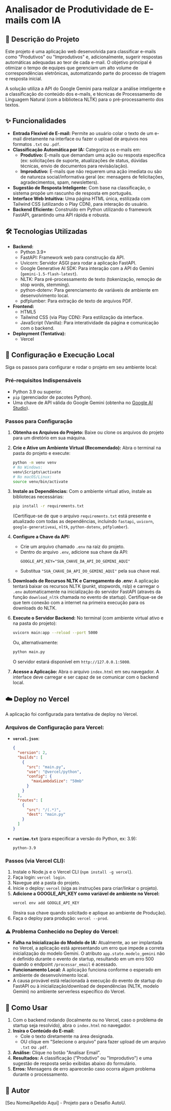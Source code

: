 # Analisador de Produtividade de E-mails com IA

## 🎯 Descrição do Projeto

Este projeto é uma aplicação web desenvolvida para classificar e-mails como "Produtivos" ou "Improdutivos" e, adicionalmente, sugerir respostas automáticas adequadas ao teor de cada e-mail. O objetivo principal é otimizar o tempo de equipes que gerenciam um alto volume de correspondências eletrônicas, automatizando parte do processo de triagem e resposta inicial.

A solução utiliza a API do Google Gemini para realizar a análise inteligente e a classificação do conteúdo dos e-mails, e técnicas de Processamento de Linguagem Natural (com a biblioteca NLTK) para o pré-processamento dos textos.

## ✨ Funcionalidades

* **Entrada Flexível de E-mail:** Permite ao usuário colar o texto de um e-mail diretamente na interface ou fazer o upload de arquivos nos formatos `.txt` ou `.pdf`.
* **Classificação Automática por IA:** Categoriza os e-mails em:
    * **Produtivo:** E-mails que demandam uma ação ou resposta específica (ex: solicitações de suporte, atualizações de status, dúvidas técnicas, envio de documentos para revisão/ação).
    * **Improdutivo:** E-mails que não requerem uma ação imediata ou são de natureza social/informativa geral (ex: mensagens de felicitações, agradecimentos, spam, newsletters).
* **Sugestão de Resposta Inteligente:** Com base na classificação, o sistema propõe um rascunho de resposta em português.
* **Interface Web Intuitiva:** Uma página HTML única, estilizada com Tailwind CSS (utilizando o Play CDN), para interação do usuário.
* **Backend Eficiente:** Construído em Python utilizando o framework FastAPI, garantindo uma API rápida e robusta.

## 🛠️ Tecnologias Utilizadas

* **Backend:**
    * Python 3.9+
    * FastAPI: Framework web para construção da API.
    * Uvicorn: Servidor ASGI para rodar a aplicação FastAPI.
    * Google Generative AI SDK: Para interação com a API do Gemini (`gemini-1.5-flash-latest`).
    * NLTK: Para pré-processamento de texto (tokenização, remoção de stop words, stemming).
    * python-dotenv: Para gerenciamento de variáveis de ambiente em desenvolvimento local.
    * pdfplumber: Para extração de texto de arquivos PDF.
* **Frontend:**
    * HTML5
    * Tailwind CSS (via Play CDN): Para estilização da interface.
    * JavaScript (Vanilla): Para interatividade da página e comunicação com o backend.
* **Deployment (Tentativa):**
    * Vercel

## 🚀 Configuração e Execução Local

Siga os passos para configurar e rodar o projeto em seu ambiente local:

### Pré-requisitos Indispensáveis

* Python 3.9 ou superior.
* `pip` (gerenciador de pacotes Python).
* Uma chave de API válida do Google Gemini (obtenha no [Google AI Studio](https://aistudio.google.com/)).

### Passos para Configuração

1.  **Obtenha os Arquivos do Projeto:**
    Baixe ou clone os arquivos do projeto para um diretório em sua máquina.

2.  **Crie e Ative um Ambiente Virtual (Recomendado):**
    Abra o terminal na pasta do projeto e execute:
    ```bash
    python -m venv venv
    # No Windows:
    venv\Scripts\activate
    # No macOS/Linux:
    source venv/bin/activate
    ```

3.  **Instale as Dependências:**
    Com o ambiente virtual ativo, instale as bibliotecas necessárias:
    ```bash
    pip install -r requirements.txt
    ```
    (Certifique-se de que o arquivo `requirements.txt` está presente e atualizado com todas as dependências, incluindo `fastapi`, `uvicorn`, `google-generativeai`, `nltk`, `python-dotenv`, `pdfplumber`).

4.  **Configure a Chave da API:**
    * Crie um arquivo chamado `.env` na raiz do projeto.
    * Dentro do arquivo `.env`, adicione sua chave da API:
        ```env
        GOOGLE_API_KEY="SUA_CHAVE_DA_API_DO_GEMINI_AQUI"
        ```
    * Substitua `"SUA_CHAVE_DA_API_DO_GEMINI_AQUI"` pela sua chave real.

5.  **Downloads de Recursos NLTK e Carregamento do .env:**
    A aplicação tentará baixar os recursos NLTK (punkt, stopwords, rslp) e carregar o `.env` automaticamente na inicialização do servidor FastAPI (através da função `download_nltk` chamada no evento de startup). Certifique-se de que tem conexão com a internet na primeira execução para os downloads do NLTK.

6.  **Execute o Servidor Backend:**
    No terminal (com ambiente virtual ativo e na pasta do projeto):
    ```bash
    uvicorn main:app --reload --port 5000
    ```
    Ou, alternativamente:
    ```bash
    python main.py
    ```
    O servidor estará disponível em `http://127.0.0.1:5000`.

7.  **Acesse a Aplicação:**
    Abra o arquivo `index.html` em seu navegador. A interface deve carregar e ser capaz de se comunicar com o backend local.

## ☁️ Deploy no Vercel

A aplicação foi configurada para tentativa de deploy no Vercel.

### Arquivos de Configuração para Vercel:

* **`vercel.json`**:
    ```json
    {
      "version": 2,
      "builds": [
        {
          "src": "main.py",
          "use": "@vercel/python",
          "config": {
            "maxLambdaSize": "50mb"
          }
        }
      ],
      "routes": [
        {
          "src": "/(.*)",
          "dest": "main.py"
        }
      ]
    }
    ```
* **`runtime.txt`** (para especificar a versão do Python, ex: 3.9):
    ```
    python-3.9
    ```

### Passos (via Vercel CLI):

1.  Instale o Node.js e o Vercel CLI (`npm install -g vercel`).
2.  Faça login: `vercel login`.
3.  Navegue até a pasta do projeto.
4.  Inicie o deploy: `vercel` (siga as instruções para criar/linkar o projeto).
5.  **Adicione a GOOGLE_API_KEY como variável de ambiente no Vercel:**
    ```bash
    vercel env add GOOGLE_API_KEY
    ```
    (Insira sua chave quando solicitado e aplique ao ambiente de Produção).
6.  Faça o deploy para produção: `vercel --prod`.

### ⚠️ Problema Conhecido no Deploy do Vercel:

* **Falha na Inicialização do Modelo de IA:** Atualmente, ao ser implantada no Vercel, a aplicação está apresentando um erro que impede a correta inicialização do modelo Gemini. O atributo `app.state.modelo_gemini` não é definido durante o evento de startup, resultando em um erro 500 quando o endpoint `/processar_email` é acessado.
* **Funcionamento Local:** A aplicação funciona conforme o esperado em ambiente de desenvolvimento local.
* A causa provável está relacionada à execução do evento de startup do FastAPI ou à inicialização/download de dependências (NLTK, modelo Gemini) no ambiente serverless específico do Vercel.

## 📖 Como Usar

1.  Com o backend rodando (localmente ou no Vercel, caso o problema de startup seja resolvido), abra o `index.html` no navegador.
2.  **Insira o Conteúdo do E-mail:**
    * Cole o texto diretamente na área designada.
    * OU clique em "Selecione o arquivo" para fazer upload de um arquivo `.txt` ou `.pdf`.
3.  **Análise:** Clique no botão "Analisar Email".
4.  **Resultados:** A classificação ("Produtivo" ou "Improdutivo") e uma sugestão de resposta serão exibidas abaixo do formulário.
5.  **Erros:** Mensagens de erro aparecerão caso ocorra algum problema durante o processamento.

## 👤 Autor

[Seu Nome/Apelido Aqui] - Projeto para o Desafio AutoU.
